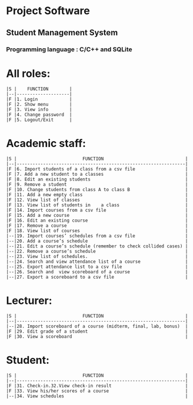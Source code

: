 # Project Software
## Student Management System
### Programming language : C/C++ and SQLite
# All roles:
	|S |    FUNCTION 		|
	|--|--------------------|
  	|F |1. Login 			|
	|F |2. Show	menu 		|
	|F |3. View	info 		|
	|F |4. Change password 	|
	|F |5. Logout/Exit 		|
# Academic staff:
	|S |   						 FUNCTION 								|
	|--|----------------------------------------------------------------|
	|F |6. Import students of a	class from a csv file 					|
	|F |7. Add a new student to	a classes								|
	|F |8. Edit	an existing	students 									|
	|F |9. Remove a student 											|
	|F |10. Change students	from class A to	class B 					|
	|F |11. Add	a new empty class 										|
	|F |12. View list of classes 										|
	|F |13. View list of students in	a class 						|
	|F |14. Import courses from	a csv file 								|
	|F |15. Add	a new course 											|
	|F |16. Edit an	existing course 									|
	|F |17. Remove a course 											|
	|F |18. View list of courses 										|
	|--|19. Import courses’ schedules from a csv file 					|
	|--|20. Add	a course’s schedule 									|
	|--|21. Edit a course’s schedule (remember to check	collided cases) |
	|--|22. Remove a course’s schedule 									|
	|--|23. View list of schedules. 									|
	|--|24. Search and view attendance list	of a course 				|
	|--|25. Export attendance list to a	csv	file 						|
	|--|26. Search and	view scoreboard of a course 					|
	|--|27. Export a scoreboard	to a csv file 							|
# Lecturer:
	|S |   						 FUNCTION 								|
	|--|----------------------------------------------------------------|
	|--|28. Import scoreboard of a course (midterm,	final, lab, bonus) 	|
	|F |29. Edit grade of a	student 									|
	|F |30. View a scoreboard 											|
# Student:
	|S |   						 FUNCTION 								|
	|--|----------------------------------------------------------------|
	|F |31. Check-in.32.View check-in result 							|
	|F |33. View his/her scores of a course 							|
	|--|34. View schedules 												|